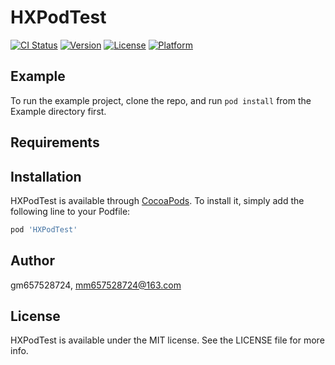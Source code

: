 # HXPodTest

[![CI Status](https://img.shields.io/travis/gm657528724/HXPodTest.svg?style=flat)](https://travis-ci.org/gm657528724/HXPodTest)
[![Version](https://img.shields.io/cocoapods/v/HXPodTest.svg?style=flat)](https://cocoapods.org/pods/HXPodTest)
[![License](https://img.shields.io/cocoapods/l/HXPodTest.svg?style=flat)](https://cocoapods.org/pods/HXPodTest)
[![Platform](https://img.shields.io/cocoapods/p/HXPodTest.svg?style=flat)](https://cocoapods.org/pods/HXPodTest)

## Example

To run the example project, clone the repo, and run `pod install` from the Example directory first.

## Requirements

## Installation

HXPodTest is available through [CocoaPods](https://cocoapods.org). To install
it, simply add the following line to your Podfile:

```ruby
pod 'HXPodTest'
```

## Author

gm657528724, mm657528724@163.com

## License

HXPodTest is available under the MIT license. See the LICENSE file for more info.
